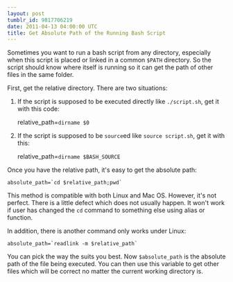 ```yaml
---
layout: post
tumblr_id: 9817706219
date: 2011-04-13 04:00:00 UTC
title: Get Absolute Path of the Running Bash Script
---
```


Sometimes you want to run a bash script from any directory, especially when this
script is placed or linked in a common `$PATH` directory. So the script should
know where itself is running so it can get the path of other files in the same
folder.

First, get the relative directory. There are two situations:

1. If the script is supposed to be executed directly like `./script.sh`, get
   it with this code:

      relative_path=`dirname $0`
    
2. If the script is supposed to be `source`ed like `source script.sh`, get it
   with this:

      relative_path=`dirname $BASH_SOURCE`

Once you have the relative path, it's easy to get the absolute path:

    absolute_path=`cd $relative_path;pwd`

This method is compatible with both Linux and Mac OS. However, it's not perfect.
There is a little defect which does not usually happen. It won't work if user
has changed the `cd` command to something else using alias or function.

In addition, there is another command only works under Linux:

    absolute_path=`readlink -m $relative_path`

You can pick the way the suits you best. Now `$absolute_path` is the absolute
path of the file being executed. You can then use this variable to get other
files which will be correct no matter the current working directory is.

